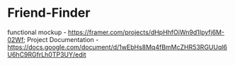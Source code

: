 # Friend-Finder
functional mockup - https://framer.com/projects/dHpHhfOiWn9d1Ipyfj6M-02Wf;
Project Documentation - https://docs.google.com/document/d/1wEbHs8Mq4fBmMcZHR53RGUUql6U6hC9RGfrLh0TP3UY/edit
